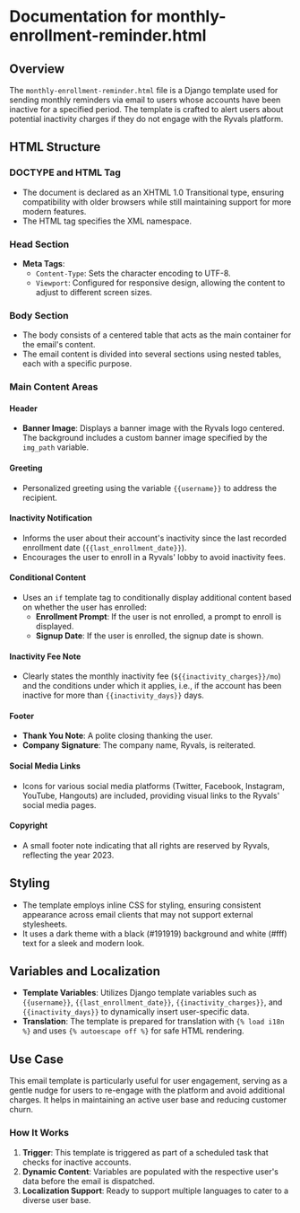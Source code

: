 # Documentation for **monthly-enrollment-reminder.html**

## Overview

The `monthly-enrollment-reminder.html` file is a Django template used for sending monthly reminders via email to users whose accounts have been inactive for a specified period. The template is crafted to alert users about potential inactivity charges if they do not engage with the Ryvals platform.

## HTML Structure

### DOCTYPE and HTML Tag
- The document is declared as an XHTML 1.0 Transitional type, ensuring compatibility with older browsers while still maintaining support for more modern features.
- The HTML tag specifies the XML namespace.

### Head Section
- **Meta Tags**:
  - `Content-Type`: Sets the character encoding to UTF-8.
  - `Viewport`: Configured for responsive design, allowing the content to adjust to different screen sizes.

### Body Section
- The body consists of a centered table that acts as the main container for the email's content.
- The email content is divided into several sections using nested tables, each with a specific purpose.

### Main Content Areas

#### Header
- **Banner Image**: Displays a banner image with the Ryvals logo centered. The background includes a custom banner image specified by the `img_path` variable.

#### Greeting
- Personalized greeting using the variable `{{username}}` to address the recipient.

#### Inactivity Notification
- Informs the user about their account's inactivity since the last recorded enrollment date (`{{last_enrollment_date}}`).
- Encourages the user to enroll in a Ryvals' lobby to avoid inactivity fees.

#### Conditional Content
- Uses an `if` template tag to conditionally display additional content based on whether the user has enrolled:
  - **Enrollment Prompt**: If the user is not enrolled, a prompt to enroll is displayed.
  - **Signup Date**: If the user is enrolled, the signup date is shown.

#### Inactivity Fee Note
- Clearly states the monthly inactivity fee (`${{inactivity_charges}}/mo`) and the conditions under which it applies, i.e., if the account has been inactive for more than `{{inactivity_days}}` days.

#### Footer
- **Thank You Note**: A polite closing thanking the user.
- **Company Signature**: The company name, Ryvals, is reiterated.

#### Social Media Links
- Icons for various social media platforms (Twitter, Facebook, Instagram, YouTube, Hangouts) are included, providing visual links to the Ryvals' social media pages.

#### Copyright
- A small footer note indicating that all rights are reserved by Ryvals, reflecting the year 2023.

## Styling

- The template employs inline CSS for styling, ensuring consistent appearance across email clients that may not support external stylesheets.
- It uses a dark theme with a black (#191919) background and white (#fff) text for a sleek and modern look.

## Variables and Localization

- **Template Variables**: Utilizes Django template variables such as `{{username}}`, `{{last_enrollment_date}}`, `{{inactivity_charges}}`, and `{{inactivity_days}}` to dynamically insert user-specific data.
- **Translation**: The template is prepared for translation with `{% load i18n %}` and uses `{% autoescape off %}` for safe HTML rendering.

## Use Case

This email template is particularly useful for user engagement, serving as a gentle nudge for users to re-engage with the platform and avoid additional charges. It helps in maintaining an active user base and reducing customer churn.

### How It Works

1. **Trigger**: This template is triggered as part of a scheduled task that checks for inactive accounts.
2. **Dynamic Content**: Variables are populated with the respective user's data before the email is dispatched.
3. **Localization Support**: Ready to support multiple languages to cater to a diverse user base.
